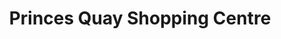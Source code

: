 ---
title: "Princes Quay Shopping Centre"
url: /hull/princes-quay-shopping-centre/
shop: Einkaufszentrum
---